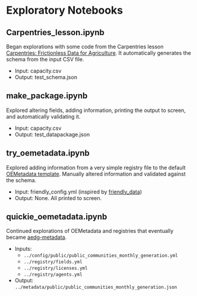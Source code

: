 # Exploratory Notebooks

## Carpentries_lesson.ipynb

Began explorations with some code from the Carpentries lesson 
[Carpentries: Frictionless Data for Agriculture](https://carpentries-incubator.github.io/frictionless-data-agriculture/03-frictionless-tables/index.html). 
It automatically generates the schema from the input CSV file.

- Input: capacity.csv
- Output: test_schema.json


## make_package.ipynb

Explored altering fields, adding information, printing the output to screen, and automatically validating it.

- Input: capacity.csv
- Output: test_datapackage.json

## try_oemetadata.ipynb

Explored adding information from a very simple registry file to the default 
[OEMetadata template](https://github.com/OpenEnergyPlatform/oemetadata/blob/develop/oemetadata/latest/template.json). Manually altered information and validated against the schema. 

- Input: friendly_config.yml (inspired by [friendly_data](https://sentinel-energy.github.io/friendly_data/registry.html))
- Output: None. All printed to screen.

## quickie_oemetadata.ipynb

Continued explorations of OEMetadata and registries that eventually became [aedg-metadata](https://github.com/acep-aedg/aedg-metadata/tree/main).

- Inputs:
  - `../config/public/public_communities_monthly_generation.yml`
  - `../registry/fields.yml`
  - `../registry/licenses.yml`
  - `../registry/agents.yml`
- Output: `../metadata/public/public_communities_monthly_generation.json`
